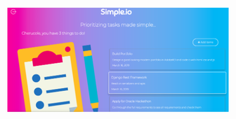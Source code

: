 ![Dice Website](https://github.com/cherucole/My_Todo_List/blob/master/Todo_App/static/img/screenshot.png?raw=true)

